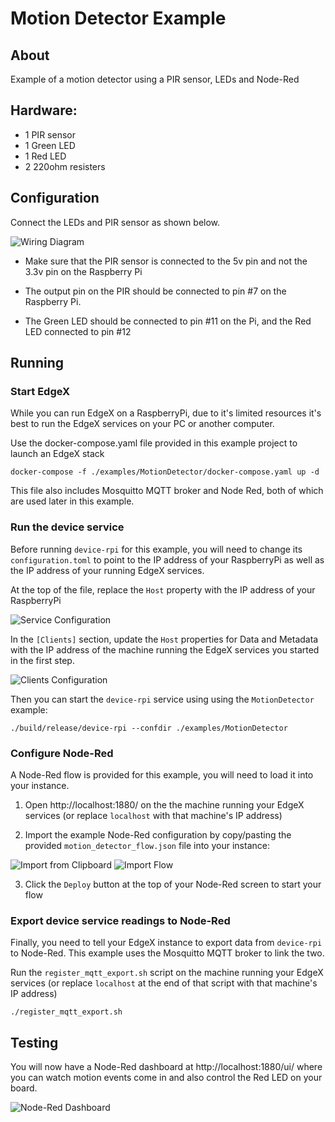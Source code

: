 # Motion Detector Example

## About
Example of a motion detector using a PIR sensor, LEDs and Node-Red

## Hardware:
* 1 PIR sensor
* 1 Green LED
* 1 Red LED
* 2 220ohm resisters

## Configuration

Connect the LEDs and PIR sensor as shown below.

![Wiring Diagram](wiring.png)

* Make sure that the PIR sensor is connected to the 5v pin and not the 3.3v pin on the Raspberry Pi

* The output pin on the PIR should be connected to pin #7 on the Raspberry Pi.

* The Green LED should be connected to pin #11 on the Pi, and the Red LED connected to pin #12

## Running

### Start EdgeX

While you can run EdgeX on a RaspberryPi, due to it's limited resources it's best to run the EdgeX services on your PC or another computer.

Use the docker-compose.yaml file provided in this example project to launch an EdgeX stack

```
docker-compose -f ./examples/MotionDetector/docker-compose.yaml up -d
```

This file also includes Mosquitto MQTT broker and Node Red, both of which are used later in this example.

### Run the device service

Before running `device-rpi` for this example, you will need to change its `configuration.toml` to point to the
IP address of your RaspberryPi as well as the IP address of your running EdgeX services.

At the top of the file, replace the `Host` property with the IP address of your RaspberryPi

![Service Configuration](config_service.png)

In the `[Clients]` section, update the `Host` properties for Data and Metadata with the IP address
of the machine running the EdgeX services you started in the first step.

![Clients Configuration](config_clients.png)

Then you can start the `device-rpi` service using using the `MotionDetector ` example:
```
./build/release/device-rpi --confdir ./examples/MotionDetector
```

### Configure Node-Red

A Node-Red flow is provided for this example, you will need to load it into your instance.

1. Open http://localhost:1880/ on the the machine running your EdgeX services (or replace `localhost` with that machine's IP address)

2. Import the example Node-Red configuration by copy/pasting the provided `motion_detector_flow.json` file into your instance:

![Import from Clipboard](nodered_clipboard.png)
![Import Flow](nodered_import.png)

3. Click the `Deploy` button at the top of your Node-Red screen to start your flow


### Export device service readings to Node-Red

Finally, you need to tell your EdgeX instance to export data from `device-rpi` to Node-Red. 
This example uses the Mosquitto MQTT broker to link the two. 

Run the `register_mqtt_export.sh` script on the machine running your EdgeX services (or replace `localhost` at the end of that script with that machine's IP address)

```
./register_mqtt_export.sh
```

## Testing

You will now have a Node-Red dashboard at http://localhost:1880/ui/ where you can watch motion events come in and also control the Red LED on your board.

![Node-Red Dashboard](nodered_dashboard.png)








